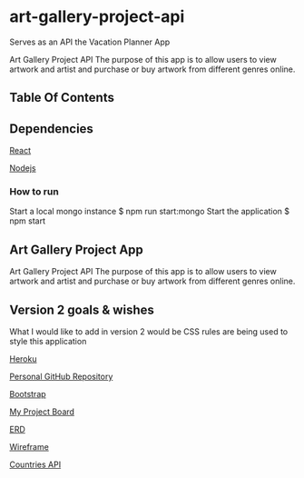 # art-gallery-project-api
Serves as an API the Vacation Planner App


Art Gallery Project API
The purpose of this app is to allow users to view artwork and artist and purchase or buy artwork from different genres online.

## Table Of Contents

## Dependencies
[React](https://reactjs.org/)

[Nodejs](https://nodejs.org/)

### How to run

Start a local mongo instance
$ npm run start:mongo
Start the application
$ npm start

## Art Gallery Project App
Art Gallery Project API
The purpose of this app is to allow users to view artwork and artist and purchase or buy artwork from different genres online.


## Version 2 goals & wishes
What I would like to add in version 2 would be
CSS rules are being used to style this application

[Heroku]()

[Personal GitHub Repository](https://github.com/thegcoder/art-gallery-project-api.git)

[Bootstrap](https://getbootstrap.com/docs/4.3)  

[My Project Board](https://trello.com/b/kghLfLia/project-3)

[ERD](https://user-images.githubusercontent.com/46980815/61741564-3093c600-ad5f-11e9-8026-47e03e769d79.jpg)

[Wireframe](https://user-images.githubusercontent.com/46980815/61741746-8d8f7c00-ad5f-11e9-811b-faa33c0b4f49.jpg)

[Countries API](https://restcountries.eu/#api-endpoints-all)
